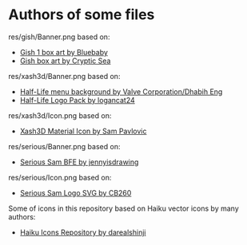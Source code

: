 Authors of some files
=====================

res/gish/Banner.png based on:
* [Gish 1 box art by Bluebaby](https://www.newgrounds.com/art/view/bluebaby/gish-1-box-art)
* [Gish box art by Cryptic Sea](https://store.steampowered.com/app/9500/Gish/)

res/xash3d/Banner.png based on:
* [Half-Life menu background by Valve Corporation/Dhabih Eng](https://half-life.fandom.com/wiki/File:HL_steam_background.png)
* [Half-Life Logo Pack by logancat24](https://www.deviantart.com/logancat24/art/Half-Life-Logo-Pack-287144254)

res/xash3d/Icon.png based on:
* [Xash3D Material Icon by Sam Pavlovic](https://github.com/FWGS/xash3d/blob/master/game_launch/icon-xash-material.png)

res/serious/Banner.png based on:
* [Serious Sam BFE by jennyisdrawing](https://www.deviantart.com/jennyisdrawing/art/Serious-Sam-BFE-579764314)

res/serious/Icon.png based on:
* [Serious Sam Logo SVG by CB260](https://www.deviantart.com/cb260/art/Serious-Sam-Logo-SVG-212403670)

Some of icons in this repository based on Haiku vector icons by many authors:
* [Haiku Icons Repository by darealshinji](https://github.com/darealshinji/haiku-icons)
